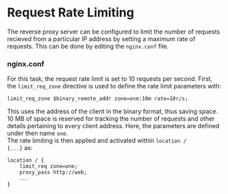 # Request Rate Limiting

The reverse proxy server can be configured to limit the number of requests recieved from a particular IP address by setting a maximum rate of requests. This can be done by editing the <code>nginx.conf</code> file.

### nginx.conf

For this task, the request rate limit is set to 10 requests per second. First, the <code>limit_req_zone</code> directive is used to define the rate limit parameters with:
```
limit_req_zone $binary_remote_addr zone=one:10m rate=10r/s;
```
This uses the address of the client in the binary format, thus saving space. 10 MB of space is reserved for tracking the number of requests and other details pertaining to every client address. Here, the parameters are defined under then name <code>one</code>.<br>
The rate limiting is then applied and activated within <code>location / {...}</code> as:
```
location / {
    limit_req zone=one;
    proxy_pass http://web;
    ...
}
```